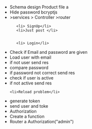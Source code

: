 
<ul>
    <li>Schema design Product file a  </li>
    <li>Hide password  bcryptjs </li>
    <li>>services > Controller >router  </li>
   
  
       <li> SignUp</li> 
       <li>Just post </li>

    
       <li> Login</li>  
<li> Check if Email and password are given</li>
<li> Load user with email</li>
<li> if not user send res</li>
<li> compare password</li>
<li> if password not correct send res</li>
<li> check if user is active</li>
<li> if not active send res</li>

    <li>Reload problem</li>
<li> generate token</li>
<li> send user and toke</li>




<li> Authorization</li>  
<li> Create a function </li>
<li> Router a Authorization("admin") </li>


</ul>

